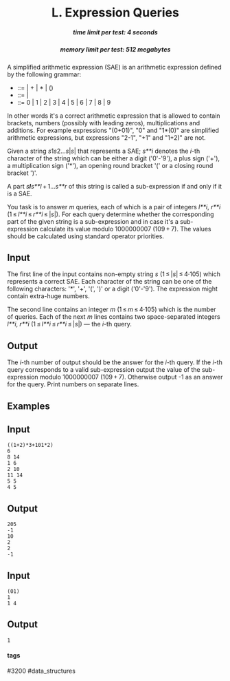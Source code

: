 <h1 style='text-align: center;'> L. Expression Queries</h1>

<h5 style='text-align: center;'>time limit per test: 4 seconds</h5>
<h5 style='text-align: center;'>memory limit per test: 512 megabytes</h5>

A simplified arithmetic expression (SAE) is an arithmetic expression defined by the following grammar:

* <SAE> ::= <Number> | <SAE>+<SAE> | <SAE>*<SAE> | (<SAE>)
* <Number> ::= <Digit> | <Digit><Number>
* <Digit> ::= 0 | 1 | 2 | 3 | 4 | 5 | 6 | 7 | 8 | 9

In other words it's a correct arithmetic expression that is allowed to contain brackets, numbers (possibly with leading zeros), multiplications and additions. For example expressions "(0+01)", "0" and "1*(0)" are simplified arithmetic expressions, but expressions "2-1", "+1" and "1+2)" are not.

Given a string *s*1*s*2...*s*|*s*| that represents a SAE; *s**i* denotes the *i*-th character of the string which can be either a digit ('0'-'9'), a plus sign ('+'), a multiplication sign ('*'), an opening round bracket '(' or a closing round bracket ')'.

A part *s**l**s**l* + 1...*s**r* of this string is called a sub-expression if and only if it is a SAE.

You task is to answer *m* queries, each of which is a pair of integers *l**i*, *r**i* (1 ≤ *l**i* ≤ *r**i* ≤ |*s*|). For each query determine whether the corresponding part of the given string is a sub-expression and in case it's a sub-expression calculate its value modulo 1000000007 (109 + 7). The values should be calculated using standard operator priorities.

## Input

The first line of the input contains non-empty string *s* (1 ≤ |*s*| ≤ 4·105) which represents a correct SAE. Each character of the string can be one of the following characters: '*', '+', '(', ')' or a digit ('0'-'9'). The expression might contain extra-huge numbers.

The second line contains an integer *m* (1 ≤ *m* ≤ 4·105) which is the number of queries. Each of the next *m* lines contains two space-separated integers *l**i*, *r**i* (1 ≤ *l**i* ≤ *r**i* ≤ |*s*|) — the *i*-th query.

## Output

The *i*-th number of output should be the answer for the *i*-th query. If the *i*-th query corresponds to a valid sub-expression output the value of the sub-expression modulo 1000000007 (109 + 7). Otherwise output -1 as an answer for the query. Print numbers on separate lines.

## Examples

## Input


```
((1+2)*3+101*2)  
6  
8 14  
1 6  
2 10  
11 14  
5 5  
4 5  

```
## Output


```
205  
-1  
10  
2  
2  
-1  

```
## Input


```
(01)  
1  
1 4  

```
## Output


```
1  

```


#### tags 

#3200 #data_structures 